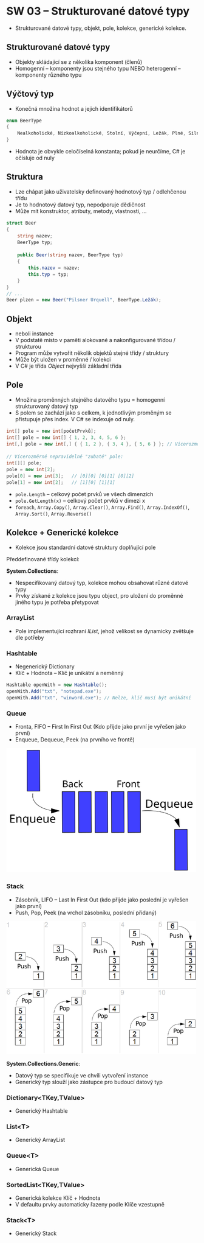 # SW 03 – Strukturované datové typy

* Strukturované datové typy, objekt, pole, kolekce, generické kolekce.

## Strukturované datové typy

* Objekty skládající se z několika komponent (členů)
* Homogenní – komponenty jsou stejného typu NEBO heterogenní – komponenty různého typu

## Výčtový typ

* Konečná množina hodnot a jejich identifikátorů

``` csharp
enum BeerType
{
    Nealkoholické, Nízkoalkoholické, Stolní, Výčepní, Ležák, Plné, Silné
}
```

* Hodnota je obvykle celočíselná konstanta; pokud je neurčíme, C# je očísluje od nuly

## Struktura

* Lze chápat jako uživatelsky definovaný hodnotový typ / odlehčenou třídu
* Je to hodnotový datový typ, nepodporuje dědičnost
* Může mít konstruktor, atributy, metody, vlastnosti, ...

``` csharp
struct Beer
{
    string nazev;
    BeerType typ;

    public Beer(string nazev, BeerType typ)
    {
        this.nazev = nazev;
        this.typ = typ;
    }
}
// ...
Beer plzen = new Beer("Pilsner Urquell", BeerType.Ležák);
```

## Objekt

* neboli instance
* V podstatě místo v paměti alokované a nakonfigurované třídou / strukturou
* Program může vytvořit několik objektů stejné třídy / struktury
* Může být uložen v proměnné / kolekci
* V C# je třída _Object_ nejvyšší základní třída

## Pole

* Množina proměnných stejného datového typu = homogenní strukturovaný datový typ
* S polem se zachází jako s celkem, k jednotlivým proměným se přistupuje přes index. V C# se indexuje od nuly.

``` csharp
int[] pole = new int[početPrvků];
int[] pole = new int[] { 1, 2, 3, 4, 5, 6 };
int[,] pole = new int[,] { { 1, 2 }, { 3, 4 }, { 5, 6 } }; // Vícerozměrné (3x2 int[3,2])

// Vícerozměrné nepravidelné "zubaté" pole:
int[][] pole;
pole = new int[2];
pole[0] = new int[3];   // [0][0] [0][1] [0][2]
pole[1] = new int[2];   // [1][0] [1][1]
```

* `pole.Length` – celkový počet prvků ve všech dimenzích
* `pole.GetLength(x)` – celkový počet prvků v dimezi x
* `foreach`, `Array.Copy()`, `Array.Clear()`, `Array.Find()`, `Array.IndexOf()`, `Array.Sort()`, `Array.Reverse()`

## Kolekce + Generické kolekce

* Kolekce jsou standardní datové struktury doplňující pole

Předdefinované třídy kolekcí:

__System.Collections__:

* Nespecifikovaný datový typ, kolekce mohou obsahovat různé datové typy
* Prvky získané z kolekce jsou typu object, pro uložení do proměnné jiného typu je potřeba přetypovat

### __ArrayList__

* Pole implementující rozhraní _IList_, jehož velikost se dynamicky zvětšuje dle potřeby

### __Hashtable__

* Negenerický Dictionary
* Klíč + Hodnota – Klíč je unikátní a neměnný

``` csharp
Hashtable openWith = new Hashtable();
openWith.Add("txt", "notepad.exe");
openWith.Add("txt", "winword.exe"); // Nelze, klíč musí být unikátní
```

### __Queue__

* Fronta, FIFO – First In First Out (Kdo přijde jako první je vyřešen jako první)
* Enqueue, Dequeue, Peek (na prvního ve frontě)

<img src="img/SW_03_01.svg" width="500">

### __Stack__

* Zásobník, LIFO – Last In First Out (kdo přijde jako poslední je vyřešen jako první)
* Push, Pop, Peek (na vrchol zásobníku, poslední přidaný)

<img src="img/SW_03_02.png" width="500">

__System.Collections.Generic__:

* Datový typ se specifikuje ve chvíli vytvoření instance
* Generický typ slouží jako zástupce pro budoucí datový typ

### __Dictionary<TKey,TValue>__

* Generický Hashtable

### __List\<T>__

* Generický ArrayList

### __Queue\<T>__

* Generická Queue

### __SortedList<TKey,TValue>__

* Generická kolekce Klíč + Hodnota
* V defaultu prvky automaticky řazeny podle Klíče vzestupně

### __Stack\<T>__

* Generický Stack
